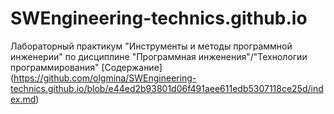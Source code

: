 # SWEngineering-technics.github.io
Лабораторный практикум "Инструменты и методы программной инженерии"
по дисциплине "Программная инженения"/"Технологии программирования"
[Содержание] (https://github.com/olgmina/SWEngineering-technics.github.io/blob/e44ed2b93801d06f491aee611edb5307118ce25d/index.md)
